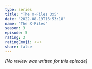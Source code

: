 ```yaml
---
type: series
title: "The X-Files 3x5"
date: "2022-08-19T16:53:18"
name: "The X-Files"
season: 3
episode: 5
rating: 3
ratingEmoji: ⭐️⭐️⭐️
share: false
---
```


_[No review was written for this episode]_
